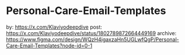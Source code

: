 # Personal-Care-Email-Templates
by: https://x.com/Klaviyodeepdive post: https://x.com/Klaviyodeepdive/status/1802789872664449169 archive: https://www.figma.com/design/WQzH4igaxzaHn5UGLwfQgP/Personal-Care-Email-Templates?node-id=0-1
